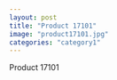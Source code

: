 ```yaml
---
layout: post
title: "Product 17101"
image: "product17101.jpg"
categories: "category1"
---
```

Product 17101
